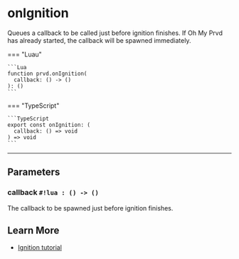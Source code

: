 # onIgnition

Queues a callback to be called just before ignition finishes. If Oh My Prvd has
already started, the callback will be spawned immediately.

=== "Luau"

    ```Lua
    function prvd.onIgnition(
      callback: () -> ()
    ): ()
    ```

=== "TypeScript"

    ```TypeScript
    export const onIgnition: (
      callback: () => void
    ) => void
    ```

---

## Parameters

### callback `#!lua : () -> ()`

The callback to be spawned just before ignition finishes.

## Learn More

- [Ignition tutorial](../../../tutorials/ignition.md)

